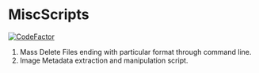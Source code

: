 # MiscScripts
[![CodeFactor](https://www.codefactor.io/repository/github/vibhavnirmal/massdelete/badge)](https://www.codefactor.io/repository/github/vibhavnirmal/massdelete)

1. Mass Delete Files ending with particular format through command line.
2. Image Metadata extraction and manipulation script.